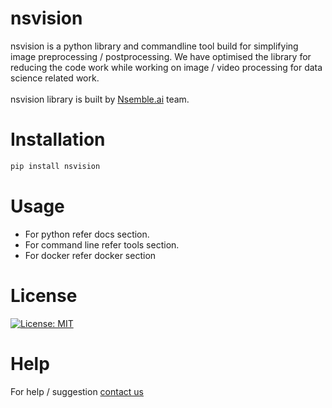 # nsvision


nsvision is a python library and commandline tool build for simplifying image preprocessing / postprocessing.
We have optimised the library for reducing the code work while working on image / video processing for data science related work.<br><br>
nsvision library is built by [Nsemble.ai](https://nsemble.ai) team.



# Installation
```bash
pip install nsvision
```

# Usage
* For python refer docs section.
* For command line refer tools section.
* For docker refer docker section


# License
[![License: MIT](https://img.shields.io/badge/License-MIT-yellow.svg)](https://opensource.org/licenses/MIT)

# Help
For help / suggestion [contact us](https://nsemble.ai/#contact2)